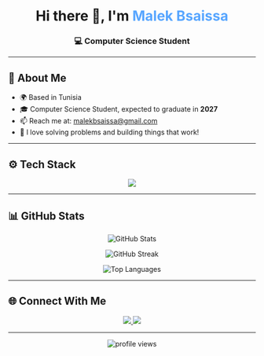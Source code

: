 <h1 align="center">Hi there 👋, I'm <span style="color:#58a6ff">Malek Bsaissa</span></h1>
<h3 align="center">💻 Computer Science Student</h3>

---

## 🧠 About Me

- 🌍 Based in Tunisia  
- 🎓 Computer Science Student, expected to graduate in **2027**    
- 📫 Reach me at: [malekbsaissa@gmail.com](mailto:malekbsaissa@gmail.com)  
- 🧠 I love solving problems and building things that work!

---

## ⚙️ Tech Stack

<p align="center">
  <img src="https://skillicons.dev/icons?i=c,cpp,java,python,php,html,css,js,symfony,git,linux,mysql,firebase" />
</p>

---

## 📊 GitHub Stats

<p align="center">
  <img src="https://github-readme-stats.vercel.app/api?username=AtfastrSlushyMaker&show_icons=true&theme=tokyonight&hide_border=true" alt="GitHub Stats" />
</p>

<p align="center">
  <img src="https://github-readme-streak-stats.herokuapp.com/?user=AtfastrSlushyMaker&theme=tokyonight&hide_border=true" alt="GitHub Streak" />
</p>

<p align="center">
  <img src="https://github-readme-stats.vercel.app/api/top-langs/?username=AtfastrSlushyMaker&layout=compact&theme=tokyonight&hide_border=true" alt="Top Languages" />
</p>

---

## 🌐 Connect With Me

<p align="center">
  <a href="https://www.linkedin.com/in/malek-b-8861b229b/" target="_blank">
    <img src="https://img.shields.io/badge/LinkedIn-%230077B5.svg?style=for-the-badge&logo=linkedin&logoColor=white" />
  </a>
  <a href="https://github.com/AtfastrSlushyMaker" target="_blank">
    <img src="https://img.shields.io/badge/GitHub-%23121011.svg?style=for-the-badge&logo=github&logoColor=white" />
  </a>
</p>

---

<p align="center">
  <img src="https://komarev.com/ghpvc/?username=AtfastrSlushyMaker&label=Profile+Views&color=0e75b6&style=flat" alt="profile views" />
</p>
